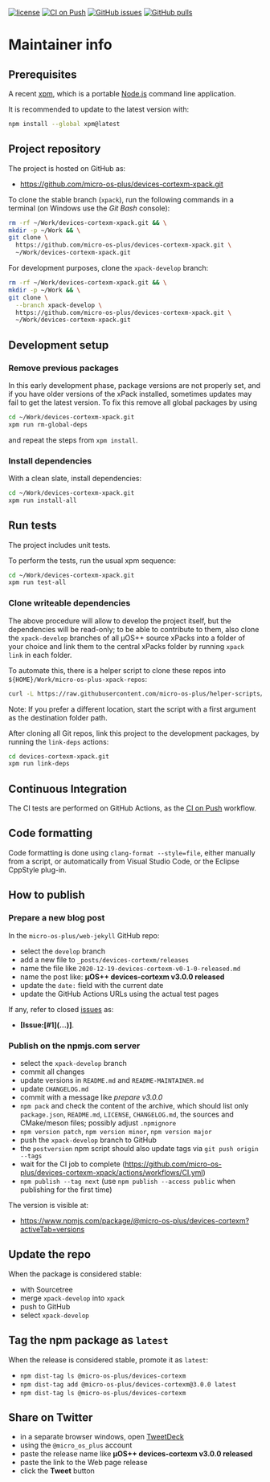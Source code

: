[![license](https://img.shields.io/github/license/micro-os-plus/devices-cortexm-xpack)](https://github.com/micro-os-plus/devices-cortexm-xpack/blob/xpack/LICENSE)
[![CI on Push](https://github.com/micro-os-plus/devices-cortexm-xpack/workflows/CI%20on%20Push/badge.svg)](https://github.com/micro-os-plus/devices-cortexm-xpack/actions?query=workflow%3A%22CI+on+Push%22)
[![GitHub issues](https://img.shields.io/github/issues/micro-os-plus/devices-cortexm-xpack.svg)](https://github.com/micro-os-plus/devices-cortexm-xpack/issues/)
[![GitHub pulls](https://img.shields.io/github/issues-pr/micro-os-plus/devices-cortexm-xpack.svg)](https://github.com/micro-os-plus/devices-cortexm-xpack/pulls)

# Maintainer info

## Prerequisites

A recent [xpm](https://xpack.github.io/xpm/), which is a portable
[Node.js](https://nodejs.org/) command line application.

It is recommended to update to the latest version with:

```sh
npm install --global xpm@latest
```

## Project repository

The project is hosted on GitHub as:

- <https://github.com/micro-os-plus/devices-cortexm-xpack.git>

To clone the stable branch (`xpack`), run the following commands in a
terminal (on Windows use the _Git Bash_ console):

```sh
rm -rf ~/Work/devices-cortexm-xpack.git && \
mkdir -p ~/Work && \
git clone \
  https://github.com/micro-os-plus/devices-cortexm-xpack.git \
  ~/Work/devices-cortexm-xpack.git
```

For development purposes, clone the `xpack-develop` branch:

```sh
rm -rf ~/Work/devices-cortexm-xpack.git && \
mkdir -p ~/Work && \
git clone \
  --branch xpack-develop \
  https://github.com/micro-os-plus/devices-cortexm-xpack.git \
  ~/Work/devices-cortexm-xpack.git
```

## Development setup

### Remove previous packages

In this early development phase, package versions are not properly set, and
if you have older versions of the xPack installed, sometimes updates may fail
to get the latest version. To fix this remove all global packages by using

```sh
cd ~/Work/devices-cortexm-xpack.git
xpm run rm-global-deps
```

and repeat the steps from `xpm install`.

### Install dependencies

With a clean slate, install dependencies:

```sh
cd ~/Work/devices-cortexm-xpack.git
xpm run install-all
```

## Run tests

The project includes unit tests.

To perform the tests, run the usual xpm sequence:

```sh
cd ~/Work/devices-cortexm-xpack.git
xpm run test-all
```

### Clone writeable dependencies

The above procedure will allow to develop the project itself, but the
dependencies will be read-only; to be able to contribute to them,
also clone the `xpack-develop` branches of all µOS++ source xPacks
into a folder of your choice and link them to the central xPacks
folder by running `xpack link` in each folder.

To automate this, there is a helper script to clone these repos into
`${HOME}/Work/micro-os-plus-xpack-repos`:

```sh
curl -L https://raw.githubusercontent.com/micro-os-plus/helper-scripts/main/clone-and-link-all-git-repos.sh | bash -
```

Note: If you prefer a different location, start the script with a first
argument as the destination folder path.

After cloning all Git repos, link this project to the development packages,
by running the `link-deps` actions:

```sh
cd devices-cortexm-xpack.git
xpm run link-deps
```

## Continuous Integration

The CI tests are performed on GitHub Actions, as the
[CI on Push](https://github.com/micro-os-plus/devices-cortexm-xpack/actions?query=workflow%3A%22CI+on+Push%22)
workflow.

## Code formatting

Code formatting is done using `clang-format --style=file`, either manually
from a script, or automatically from Visual Studio Code, or the Eclipse
CppStyle plug-in.

## How to publish

### Prepare a new blog post

In the `micro-os-plus/web-jekyll` GitHub repo:

- select the `develop` branch
- add a new file to `_posts/devices-cortexm/releases`
- name the file like `2020-12-19-devices-cortexm-v0-1-0-released.md`
- name the post like: **µOS++ devices-cortexm v3.0.0 released**
- update the `date:` field with the current date
- update the GitHub Actions URLs using the actual test pages

If any, refer to closed
[issues](https://github.com/micro-os-plus/devices-cortexm-xpack/issues/)
as:

- **[Issue:\[#1\]\(...\)]**.

### Publish on the npmjs.com server

- select the `xpack-develop` branch
- commit all changes
- update versions in `README.md` and `README-MAINTAINER.md`
- update `CHANGELOG.md`
- commit with a message like _prepare v3.0.0_
- `npm pack` and check the content of the archive, which should list
  only `package.json`, `README.md`, `LICENSE`, `CHANGELOG.md`,
  the sources and CMake/meson files;
  possibly adjust `.npmignore`
- `npm version patch`, `npm version minor`, `npm version major`
- push the `xpack-develop` branch to GitHub
- the `postversion` npm script should also update tags via `git push origin --tags`
- wait for the CI job to complete
  (<https://github.com/micro-os-plus/devices-cortexm-xpack/actions/workflows/CI.yml>)
- `npm publish --tag next` (use `npm publish --access public` when
  publishing for the first time)

The version is visible at:

- <https://www.npmjs.com/package/@micro-os-plus/devices-cortexm?activeTab=versions>

## Update the repo

When the package is considered stable:

- with Sourcetree
- merge `xpack-develop` into `xpack`
- push to GitHub
- select `xpack-develop`

## Tag the npm package as `latest`

When the release is considered stable, promote it as `latest`:

- `npm dist-tag ls @micro-os-plus/devices-cortexm`
- `npm dist-tag add @micro-os-plus/devices-cortexm@3.0.0 latest`
- `npm dist-tag ls @micro-os-plus/devices-cortexm`

## Share on Twitter

- in a separate browser windows, open [TweetDeck](https://tweetdeck.twitter.com/)
- using the `@micro_os_plus` account
- paste the release name like **µOS++ devices-cortexm v3.0.0 released**
- paste the link to the Web page release
- click the **Tweet** button

